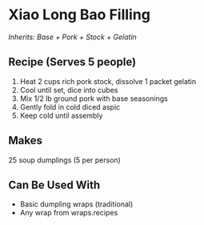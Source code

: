 # Xiao Long Bao Filling

*Inherits: Base + Pork + Stock + Gelatin*

## Recipe (Serves 5 people)
1. Heat 2 cups rich pork stock, dissolve 1 packet gelatin
2. Cool until set, dice into cubes
3. Mix 1/2 lb ground pork with base seasonings
4. Gently fold in cold diced aspic
5. Keep cold until assembly

## Makes
25 soup dumplings (5 per person)

## Can Be Used With
- Basic dumpling wraps (traditional)
- Any wrap from wraps.recipes
